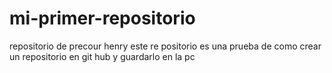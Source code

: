 # mi-primer-repositorio
repositorio de precour henry
este re positorio es una prueba de como crear un repositorio en git hub y guardarlo en la pc